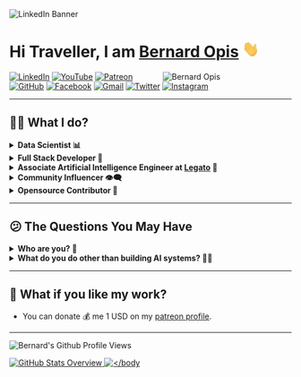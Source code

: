 <img src="https://github.com/Opisbernard/Opisbernard/blob/master/linkedin_banner.png" alt="LinkedIn Banner" />

<h1>Hi Traveller, I am <a href="https://ashutoshhathidara.com/">Bernard Opis</a> <img src="https://raw.githubusercontent.com/ABSphreak/ABSphreak/master/gifs/Hi.gif" width="30" height="30" alt="Hi"></h1>

<img align="right" src="https://github.com/Opisbernard/Opisbernard/blob/master/my_image.jpeg" width="230" alt="Bernard Opis" />

<p align="left">
  <a href="https://www.linkedin.com/in/ashutosh-hathidara-88710b138"><img src="https://github.com/Opisbernard/Opisbernard/blob/master/logos/linkedin.png" width="40" alt="LinkedIn"/></a>
  <a href="https://www.youtube.com/channel/UC_amoXmmxSY9KusoDczDTXQ"><img src="https://github.com/Opisbernard/Opisbernard/blob/master/logos/youtube-logo.png" width="40" alt="YouTube"/></a>
  <a href="https://www.patreon.com/devsense"><img src="https://github.com/Opisbernard/Opisbernard/blob/master/logos/patreon_logo.png" width="65" alt="Patreon"/></a>
  <a href="https://github.com/ashutosh1919"><img src="https://github.com/Opisbernard/Opisbernard/blob/master/logos/github-logo.png" width="40" alt="GitHub"/></a>
  <a href="https://www.facebook.com/laymanbrother.19/"><img src="https://github.com/Opisbernard/Opisbernard/blob/master/logos/facebook.png" width="40" alt="Facebook"/></a>
  <a href="mailto:ashutoshhathidara98@gmail.com"><img src="https://github.com/Opisbernard/Opisbernard/blob/master/logos/google-plus.png" width="40" alt="Gmail"/></a>
  <a href="https://twitter.com/ashutosh_1919"><img src="https://github.com/Opisbernard/Opisbernard/blob/master/logos/twitter.png" width="40" alt="Twitter"/></a>
  <a href="https://www.instagram.com/layman_brother"><img src="https://github.com/Opisbernard/Opisbernard/blob/master/logos/instagram.png" width="40" alt="Instagram"/></a>
</p>

---

## 👨‍💻 What I do?

<details>
<summary><strong>Data Scientist 📊</strong></summary>
<ul>
  <li><a href="https://github.com/Opisbernard/ml-data-bot">ml-data-bot</a></li>
  <li><a href="https://github.com/Opisbernard/Pick-Parser">Pick-Parser</a></li>
  <li><a href="https://github.com/Opisbernard/Stock-Prediction-using-LSTM">Stock-Prediction-using-LSTM</a></li>
  <li><a href="https://github.com/Opisbernard/bert_classifier">bert-classifier</a></li>
  <li><a href="https://github.com/Opisbernard/docker-ml-tutorial">docker-ml-tutorial</a></li>
  <li><a href="https://github.com/Opisbernard/FaceInterpolation">face-interpolation</a></li>
  <li><a href="https://github.com/Opisbernard/NQA_tf2">natural-question-answer-ai</a></li>
  <li>Many more on and out of Github...</li>
</ul>
</details>

<details>
<summary><strong>Full Stack Developer 🍥</strong></summary>
<ul>
  <li><a href="https://github.com/Opisbernard/masterPortfolio">masterPortfolio</a></li>
  <li><a href="https://github.com/Opisbernard/truvisory">truvisory</a></li>
  <li><a href="https://github.com/Opisbernard/neurostack">neurostack</a></li>
  <li><a href="https://github.com/Opisbernard/Full_Stack_Web_Development_Course">Full-Stack-Web-Development-Course</a></li>
  <li>Many more on and out of Github...</li>
</ul>
</details>

<details>
<summary><strong>Associate Artificial Intelligence Engineer at <a href="https://www.legatohealth.com/">Legato</a> 🤖</strong></summary>
<ul>
  <li>Working on core AI products to simplify healthcare system at scale.</li>
  <li>Applying AI on different large problems in the field of Oncology, Process Improvement and Rapid Engineering.</li>
</ul>
</details>

<details>
<summary><strong>Community Influencer 👁️‍🗨️</strong></summary>
<ul>
  <li><a href="https://github.com/Opisbernard/truvisory">truvisory</a></li>
  <li>Join Me on LinkedIn to see my daily posts.</li>
</ul>
</details>

<details>
<summary><strong>Opensource Contributor 📝</strong></summary>
<ul>
  <li>You can get detailed information of my contributions <a href="https://Opisbernard.com/#/opensource">here</a>.</li>
  <li>You can also scroll down and get the information on my <a href="https://github.com/Opisbernard">github profile</a>.</li>
</ul>
</details>

---

## 😕 The Questions You May Have

<details>
  <summary><strong>Who are you? 👨</strong></summary>
  <pre>
A passionate individual who always thrives to work on end-to-end products which develop sustainable and scalable social and
technical systems to create impact.

My name describes my qualities,
A: Active Learner
S: Sociable
H: Hard working
U: Ultra-precise
T: Trustworthy
O: Open minded to create new things
S: Supportive
H: Humble
  </pre>
</details>

<details>
<summary><strong>What do you do other than building AI systems? 💁‍♂️</strong></summary>
<ul>
  <li>I write blogs about powerful lessons in personal changes. You can visit my blog site at <a href="#">opisbernard.wordpress.com</a>.</li>
  <li>I am a public speaker and a member of AMP (Association of Muslim Profession). We work for educating students to deal with very basic but important problems which eventually build their character.</li>
  <li>I design, build and deploy beautiful websites. Whenever I am free, I am used to create designs in Figma.</li>
</ul>
</details>

---

## 🤩 What if you like my work?

<ul>
  <li>You can donate 💰 me 1 USD on my <a href="#">patreon profile</a>.</li>
</ul>

---

![Bernard's Github Profile Views](https://komarev.com/ghpvc/?username=Opisbernard&color=blueviolet)

<a href="https://github.com/jstrieb/github-stats">
  <img src="https://github.com/Opisbernard/Opisbernard/blob/master/generated/overview.svg" alt="GitHub Stats Overview"/>
  <img src="https://github.com/Opisbernard/Opisbernard/blob/master/generated/languages.svg" alt=
